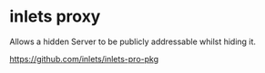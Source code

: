 # inlets proxy

Allows a hidden Server to be publicly addressable whilst hiding it.

https://github.com/inlets/inlets-pro-pkg
